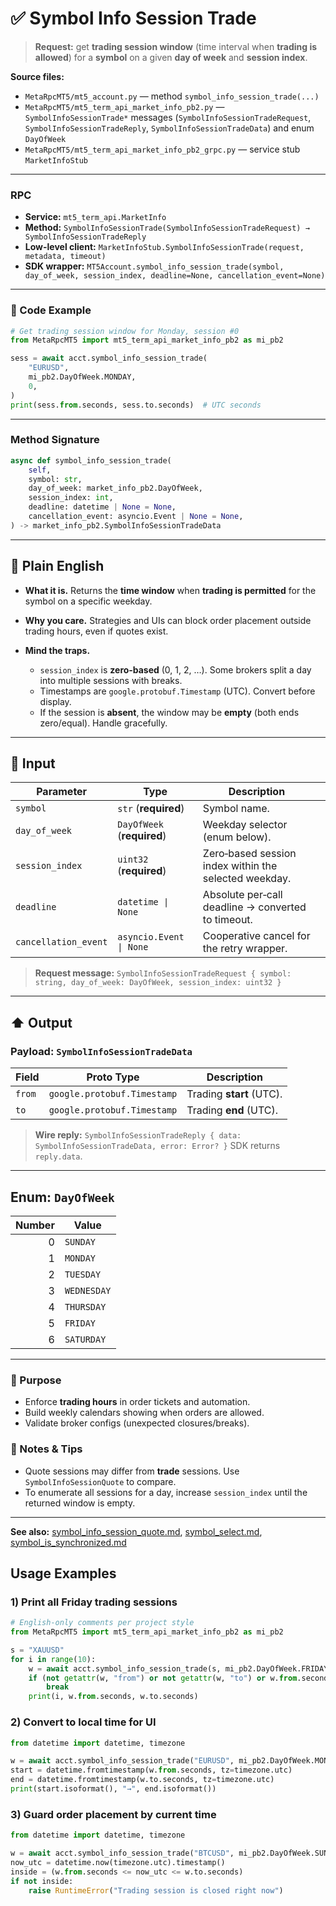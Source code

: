 # ✅ Symbol Info Session Trade

> **Request:** get **trading session window** (time interval when **trading is allowed**) for a **symbol** on a given **day of week** and **session index**.

**Source files:**

* `MetaRpcMT5/mt5_account.py` — method `symbol_info_session_trade(...)`
* `MetaRpcMT5/mt5_term_api_market_info_pb2.py` — `SymbolInfoSessionTrade*` messages (`SymbolInfoSessionTradeRequest`, `SymbolInfoSessionTradeReply`, `SymbolInfoSessionTradeData`) and enum `DayOfWeek`
* `MetaRpcMT5/mt5_term_api_market_info_pb2_grpc.py` — service stub `MarketInfoStub`

---

### RPC

* **Service:** `mt5_term_api.MarketInfo`
* **Method:** `SymbolInfoSessionTrade(SymbolInfoSessionTradeRequest) → SymbolInfoSessionTradeReply`
* **Low-level client:** `MarketInfoStub.SymbolInfoSessionTrade(request, metadata, timeout)`
* **SDK wrapper:** `MT5Account.symbol_info_session_trade(symbol, day_of_week, session_index, deadline=None, cancellation_event=None)`

---

### 🔗 Code Example

```python
# Get trading session window for Monday, session #0
from MetaRpcMT5 import mt5_term_api_market_info_pb2 as mi_pb2

sess = await acct.symbol_info_session_trade(
    "EURUSD",
    mi_pb2.DayOfWeek.MONDAY,
    0,
)
print(sess.from.seconds, sess.to.seconds)  # UTC seconds
```

---

### Method Signature

```python
async def symbol_info_session_trade(
    self,
    symbol: str,
    day_of_week: market_info_pb2.DayOfWeek,
    session_index: int,
    deadline: datetime | None = None,
    cancellation_event: asyncio.Event | None = None,
) -> market_info_pb2.SymbolInfoSessionTradeData
```

---

## 💬 Plain English

* **What it is.** Returns the **time window** when **trading is permitted** for the symbol on a specific weekday.
* **Why you care.** Strategies and UIs can block order placement outside trading hours, even if quotes exist.
* **Mind the traps.**

  * `session_index` is **zero‑based** (0, 1, 2, …). Some brokers split a day into multiple sessions with breaks.
  * Timestamps are `google.protobuf.Timestamp` (UTC). Convert before display.
  * If the session is **absent**, the window may be **empty** (both ends zero/equal). Handle gracefully.

---

## 🔽 Input

| Parameter            | Type                       | Description                                           |   |
| -------------------- | -------------------------- | ----------------------------------------------------- | - |
| `symbol`             | `str` (**required**)       | Symbol name.                                          |   |
| `day_of_week`        | `DayOfWeek` (**required**) | Weekday selector (enum below).                        |   |
| `session_index`      | `uint32` (**required**)    | Zero‑based session index within the selected weekday. |   |
| `deadline`           | `datetime \| None`         | Absolute per‑call deadline → converted to timeout.    |   |
| `cancellation_event` | `asyncio.Event \| None`    | Cooperative cancel for the retry wrapper.             |   |

> **Request message:** `SymbolInfoSessionTradeRequest { symbol: string, day_of_week: DayOfWeek, session_index: uint32 }`

---

## ⬆️ Output

### Payload: `SymbolInfoSessionTradeData`

| Field  | Proto Type                  | Description              |
| ------ | --------------------------- | ------------------------ |
| `from` | `google.protobuf.Timestamp` | Trading **start** (UTC). |
| `to`   | `google.protobuf.Timestamp` | Trading **end** (UTC).   |

> **Wire reply:** `SymbolInfoSessionTradeReply { data: SymbolInfoSessionTradeData, error: Error? }`
> SDK returns `reply.data`.

---

## Enum: `DayOfWeek`

| Number | Value       |
| -----: | ----------- |
|      0 | `SUNDAY`    |
|      1 | `MONDAY`    |
|      2 | `TUESDAY`   |
|      3 | `WEDNESDAY` |
|      4 | `THURSDAY`  |
|      5 | `FRIDAY`    |
|      6 | `SATURDAY`  |

---

### 🎯 Purpose

* Enforce **trading hours** in order tickets and automation.
* Build weekly calendars showing when orders are allowed.
* Validate broker configs (unexpected closures/breaks).

### 🧩 Notes & Tips

* Quote sessions may differ from **trade** sessions. Use `SymbolInfoSessionQuote` to compare.
* To enumerate all sessions for a day, increase `session_index` until the returned window is empty.

---

**See also:** [symbol\_info\_session\_quote.md](./symbol_info_session_quote.md), [symbol\_select.md](./symbol_select.md), [symbol\_is\_synchronized.md](./symbol_is_synchronized.md)

## Usage Examples

### 1) Print all Friday trading sessions

```python
# English-only comments per project style
from MetaRpcMT5 import mt5_term_api_market_info_pb2 as mi_pb2

s = "XAUUSD"
for i in range(10):
    w = await acct.symbol_info_session_trade(s, mi_pb2.DayOfWeek.FRIDAY, i)
    if (not getattr(w, "from") or not getattr(w, "to") or w.from.seconds == 0 and w.to.seconds == 0):
        break
    print(i, w.from.seconds, w.to.seconds)
```

### 2) Convert to local time for UI

```python
from datetime import datetime, timezone

w = await acct.symbol_info_session_trade("EURUSD", mi_pb2.DayOfWeek.MONDAY, 0)
start = datetime.fromtimestamp(w.from.seconds, tz=timezone.utc)
end = datetime.fromtimestamp(w.to.seconds, tz=timezone.utc)
print(start.isoformat(), "→", end.isoformat())
```

### 3) Guard order placement by current time

```python
from datetime import datetime, timezone

w = await acct.symbol_info_session_trade("BTCUSD", mi_pb2.DayOfWeek.SUNDAY, 0)
now_utc = datetime.now(timezone.utc).timestamp()
inside = (w.from.seconds <= now_utc <= w.to.seconds)
if not inside:
    raise RuntimeError("Trading session is closed right now")
```
